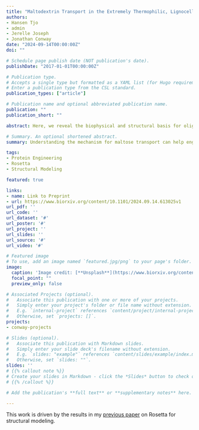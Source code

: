 ```yaml
---
title: "Maltodextrin Transport in the Extremely Thermophilic, Lignocellulose Degrading Bacterium Anaerocellum bescii"
authors:
- Hansen Tjo
- admin
- Jerelle Joseph
- Jonathan Conway
date: "2024-09-14T00:00:00Z"
doi: ""

# Schedule page publish date (NOT publication's date).
publishDate: "2017-01-01T00:00:00Z"

# Publication type.
# Accepts a single type but formatted as a YAML list (for Hugo requirements).
# Enter a publication type from the CSL standard.
publication_types: ["article"]

# Publication name and optional abbreviated publication name.
publication: ""
publication_short: ""

abstract: Here, we reveal the biophysical and structural basis for oligosaccharide transport by two maltodextrin ABC transporters in A. bescii. This is the first biophysical characterization of carbohydrate uptake in this organism and establishes a workflow for characterizing other oligosaccharide transporters in A. bescii and similar lignocellulosic thermophiles of interest for lignocellulosic bioprocessing. By deciphering the mechanisms underlying high affinity sugar uptake in A. bescii, we shed light on an underexplored step between extracellular lignocellulose degradation and intracellular conversion of sugars to metabolic products. This understanding will expand opportunities for harnessing sugar transport in thermophiles to reshape lignocellulose bioprocessing as part of a renewable bioeconomy.

# Summary. An optional shortened abstract.
summary: Understanding the mechanism for maltose transport can help engineer thermophilic organisms for biofuel production!

tags:
- Protein Engineering
- Rosetta
- Structural Modeling

featured: true

links:
- name: Link to Preprint
- url: https://www.biorxiv.org/content/10.1101/2024.09.14.613025v1
url_pdf: ''
url_code: ''
url_dataset: '#'
url_poster: '#'
url_project: ''
url_slides: ''
url_source: '#'
url_video: '#'

# Featured image
# To use, add an image named `featured.jpg/png` to your page's folder. 
image:
  caption: 'Image credit: [**Unsplash**](https://www.biorxiv.org/content/biorxiv/early/2024/09/14/2024.09.14.613025/F6.medium.gif)'
  focal_point: ""
  preview_only: false

# Associated Projects (optional).
#   Associate this publication with one or more of your projects.
#   Simply enter your project's folder or file name without extension.
#   E.g. `internal-project` references `content/project/internal-project/index.md`.
#   Otherwise, set `projects: []`.
projects:
- conway-projects

# Slides (optional).
#   Associate this publication with Markdown slides.
#   Simply enter your slide deck's filename without extension.
#   E.g. `slides: "example"` references `content/slides/example/index.md`.
#   Otherwise, set `slides: ""`.
slides: ''
# {{% callout note %}}
# Create your slides in Markdown - click the *Slides* button to check out the example.
# {{% /callout %}}

# Add the publication's **full text** or **supplementary notes** here. You can use rich formatting such as including [code, math, and images](https://docs.hugoblox.com/content/writing-markdown-latex/).

---
```

This work is driven by the results in my [previous paper](/publication/memb-wires/) on Rosetta for structural modeling.

